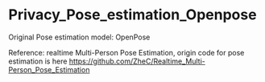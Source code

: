 # Privacy_Pose_estimation_Openpose

Original Pose estimation model:
OpenPose

Reference:
realtime Multi-Person Pose Estimation, origin code for pose estimation is here https://github.com/ZheC/Realtime_Multi-Person_Pose_Estimation

